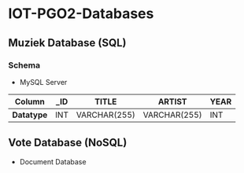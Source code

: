 # IOT-PGO2-Databases

## Muziek Database (SQL)
### Schema

- MySQL Server

| Column       | _ID | TITLE        | ARTIST       | YEAR     |
| ------------ | --- | ------------ | ------------ | -------- |
| **Datatype** | INT | VARCHAR(255) | VARCHAR(255) | INT      |


## Vote Database (NoSQL)

- Document Database
